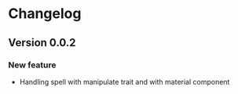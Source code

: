 # Changelog

## Version 0.0.2

### New feature
-   Handling spell with manipulate trait and with material component
